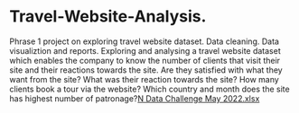 # Travel-Website-Analysis.
Phrase 1 project on exploring travel website dataset.
Data cleaning.
Data visualiztion and reports.
Exploring and analysing a travel website dataset which enables the company to know the number of clients that visit their site and their reactions towards the site.
Are they satisfied with what they want from the site?
What was their reaction towards the site?
How many clients book a tour via the website?
Which country and month does the site has highest number of patronage?[N Data Challenge May 2022.xlsx](https://github.com/Adebolabest/Travel-Website-Analysis./files/9412627/N.Data.Challenge.May.2022.xlsx)
